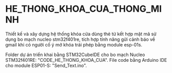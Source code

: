 # HE_THONG_KHOA_CUA_THONG_MINH
Thiết kế và xây dựng hệ thống khóa cửa dùng thẻ từ kết hợp mật mã sử dụng bo mạch nucleo stm32f401re, tích hợp tính năng gửi cảnh báo về gmail khi có người cố ý mở khóa trái phép bằng module esp-01s.

Folder dự án triển khai bằng STM32CubeIDE cho bo mạch Nucleo STM32f401RE: "CODE_HE_THONG_KHOA_CUA".
File code bằng Arduino IDE cho module ESP01-S: "Send_Text.ino".
